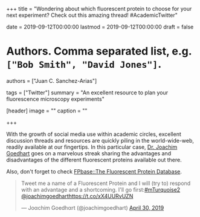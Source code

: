 +++
title = "Wondering about which fluorescent protein to choose for your next experiment? Check out this amazing thread! #AcademicTwitter"

date = 2019-09-12T00:00:00
lastmod = 2019-09-12T00:00:00
draft = false

# Authors. Comma separated list, e.g. `["Bob Smith", "David Jones"]`.
authors = ["Juan C. Sanchez-Arias"]

tags = ["Twitter"]
summary = "An excellent resource to plan your fluorescence microscopy experiments"

[header]
image = ""
caption = ""

+++

With the growth of social media use within academic circles, excellent discussion threads and resources are quickly piling in the world-wide-web, readily available at our fingertips. In this particular case, [Dr. Joachim Goedhart](http://www.molcyto.nl/Joachim/) goes on a marvelous streak sharing the advantages and disadvantages of the different fluorescent proteins available out there.

Also, don't forget to check [FPbase::The Fluorescent Protein Database](https://www.fpbase.org/).

<blockquote class="twitter-tweet"><p lang="en" dir="ltr">Tweet me a name of a Fluorescent Protein and I will (try to) respond with an advantage and a shortcoming. I&#39;ll go first:<a href="https://twitter.com/hashtag/mTurquoise2?src=hash&amp;ref_src=twsrc%5Etfw">#mTurquoise2</a> <a href="https://twitter.com/joachimgoedhart?ref_src=twsrc%5Etfw">@joachimgoedhart</a><a href="https://t.co/xX4UURvUZN">https://t.co/xX4UURvUZN</a></p>&mdash; Joαchim Goedhαrt (@joachimgoedhart) <a href="https://twitter.com/joachimgoedhart/status/1123151386290601985?ref_src=twsrc%5Etfw">April 30, 2019</a></blockquote> <script async src="https://platform.twitter.com/widgets.js" charset="utf-8"></script>


